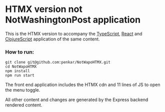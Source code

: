 # HTMX version not NotWashingtonPost application

This is the HTMX version to accompany the [TypeScript](https://github.com/penkar/notWapoTSX), [React](https://github.com/penkar/notwashingtonpost) and [ClojureScript](https://github.com/penkar/notwapo-cljs) application of the same content.

### How to run:

```
git clone git@github.com:penkar/NotWapoHTMX.git
cd NotWapoHTMX
npm install
npm run start
```

The front end application includes the HTMX cdn and 11 lines of JS to open the menu toggle.

All other content and changes are generated by the Express backend rendered content.
